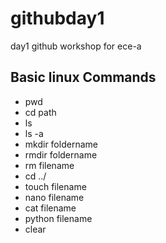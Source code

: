 # githubday1
day1 github workshop for ece-a 
## Basic linux Commands
- pwd
- cd path
- ls
- ls -a
- mkdir foldername
- rmdir foldername
- rm filename
- cd ../
- touch filename
- nano filename
- cat filename
- python filename
- clear
